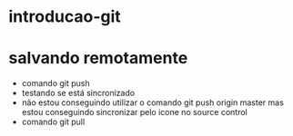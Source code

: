 # introducao-git
# salvando remotamente
* comando git push
* testando se está sincronizado
* não estou conseguindo utilizar o comando git push origin master mas estou conseguindo sincronizar pelo icone no source control
* comando git pull
